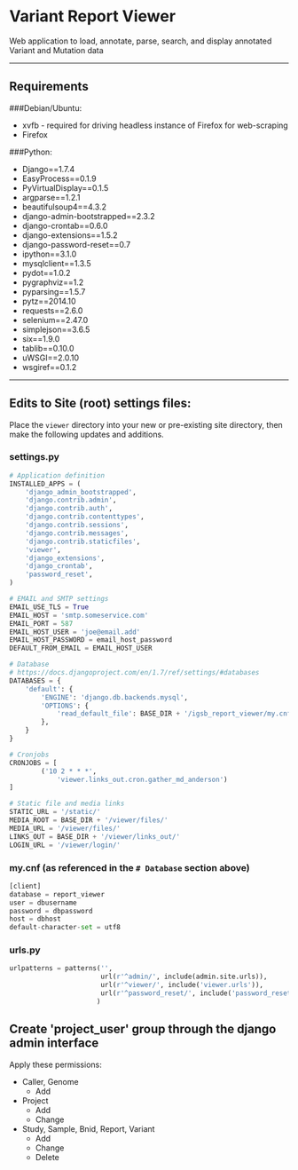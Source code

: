 # Variant Report Viewer
Web application to load, annotate, parse, search, and display annotated Variant and Mutation data

---

## Requirements

###Debian/Ubuntu:

* xvfb - required for driving headless instance of Firefox for web-scraping 
* Firefox

###Python:

* Django==1.7.4
* EasyProcess==0.1.9
* PyVirtualDisplay==0.1.5
* argparse==1.2.1
* beautifulsoup4==4.3.2
* django-admin-bootstrapped==2.3.2
* django-crontab==0.6.0
* django-extensions==1.5.2
* django-password-reset==0.7
* ipython==3.1.0
* mysqlclient==1.3.5
* pydot==1.0.2
* pygraphviz==1.2
* pyparsing==1.5.7
* pytz==2014.10
* requests==2.6.0
* selenium==2.47.0
* simplejson==3.6.5
* six==1.9.0
* tablib==0.10.0
* uWSGI==2.0.10
* wsgiref==0.1.2

---

## Edits to Site (root) settings files:
Place the ```viewer``` directory into your new or pre-existing site directory, then make the following updates and additions.

### settings.py
```python
# Application definition
INSTALLED_APPS = (
    'django_admin_bootstrapped',
    'django.contrib.admin',
    'django.contrib.auth',
    'django.contrib.contenttypes',
    'django.contrib.sessions',
    'django.contrib.messages',
    'django.contrib.staticfiles',
    'viewer',
    'django_extensions',
    'django_crontab',
    'password_reset',
)

# EMAIL and SMTP settings
EMAIL_USE_TLS = True
EMAIL_HOST = 'smtp.someservice.com'
EMAIL_PORT = 587
EMAIL_HOST_USER = 'joe@email.add'
EMAIL_HOST_PASSWORD = email_host_password
DEFAULT_FROM_EMAIL = EMAIL_HOST_USER

# Database
# https://docs.djangoproject.com/en/1.7/ref/settings/#databases
DATABASES = {
    'default': {
        'ENGINE': 'django.db.backends.mysql',
        'OPTIONS': {
            'read_default_file': BASE_DIR + '/igsb_report_viewer/my.cnf',
        },
    }
}

# Cronjobs
CRONJOBS = [
        ('10 2 * * *',
            'viewer.links_out.cron.gather_md_anderson')
]

# Static file and media links
STATIC_URL = '/static/'
MEDIA_ROOT = BASE_DIR + '/viewer/files/'
MEDIA_URL = '/viewer/files/'
LINKS_OUT = BASE_DIR + '/viewer/links_out/'
LOGIN_URL = '/viewer/login/'
```

### my.cnf (as referenced in the ```# Database``` section above)
```python
[client]
database = report_viewer
user = dbusername
password = dbpassword
host = dbhost
default-character-set = utf8
```


### urls.py
```python
urlpatterns = patterns('',
                       url(r'^admin/', include(admin.site.urls)),
                       url(r'^viewer/', include('viewer.urls')),
                       url(r'^password_reset/', include('password_reset.urls')),
                      )
```

## Create 'project_user' group through the django admin interface
Apply these permissions:
* Caller, Genome
  * Add 
* Project
  * Add
  * Change
* Study, Sample, Bnid, Report, Variant
  * Add
  * Change
  * Delete

